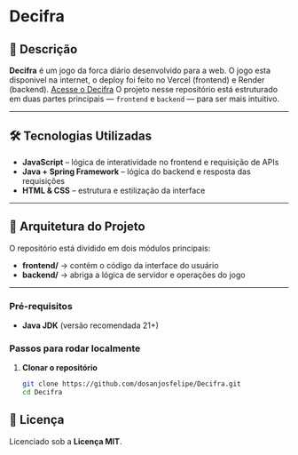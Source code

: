 # Decifra

## 📌 Descrição

**Decifra** é um jogo da forca diário desenvolvido para a web.
O jogo esta disponivel na internet, o deploy foi feito no Vercel (frontend) e Render (backend).
[Acesse o Decifra](https://decifraa.vercel.app)
O projeto nesse repositório está estruturado em duas partes principais — `frontend` e `backend` — para ser mais intuitivo.

---

## 🛠 Tecnologias Utilizadas

- **JavaScript** – lógica de interatividade no frontend e requisição de APIs
- **Java + Spring Framework** – lógica do backend e resposta das requisições
- **HTML & CSS** – estrutura e estilização da interface

---

## 📂 Arquitetura do Projeto

O repositório está dividido em dois módulos principais:

- **frontend/** → contém o código da interface do usuário
- **backend/** → abriga a lógica de servidor e operações do jogo

---

### Pré-requisitos

- **Java JDK** (versão recomendada 21+)

### Passos para rodar localmente

1. **Clonar o repositório**
   ```bash
   git clone https://github.com/dosanjosfelipe/Decifra.git
   cd Decifra
   ```

## 📜 Licença

Licenciado sob a **Licença MIT**.
